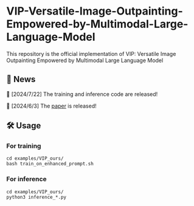 # VIP-Versatile-Image-Outpainting-Empowered-by-Multimodal-Large-Language-Model
This repository is the official implementation of VIP: Versatile Image Outpainting Empowered by Multimodal Large Language Model
## 📜 News
🚀 [2024/7/22] The training and inference code are released!

🚀 [2024/6/3] The [paper](https://arxiv.org/abs/2406.01059) is released!

## 🛠️ Usage
### For training
```shell
cd examples/VIP_ours/
bash train_on_enhanced_prompt.sh
```
### For inference
```shell
cd examples/VIP_ours/
python3 inference_*.py
```

